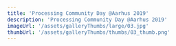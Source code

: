 ```yaml
---
title: 'Processing Community Day @Aarhus 2019'
description: 'Processing Community Day @Aarhus 2019'
imageUrl: '/assets/galleryThumbs/large/03.jpg'
thumbUrl: '/assets/galleryThumbs/thumbs/03_thumb.png'
---
```

